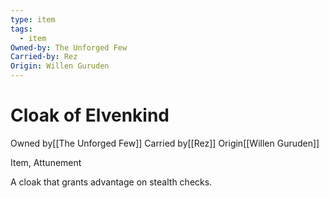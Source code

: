 ```yaml
---
type: item
tags:
  - item
Owned-by: The Unforged Few
Carried-by: Rez
Origin: Willen Guruden
---
```


#  Cloak of Elvenkind

<span class="dataview inline-field"><span class="inline-field-key">Owned by</span><span class="inline-field-value">[[The Unforged Few]]</span></span>
<span class="dataview inline-field"><span class="inline-field-key">Carried by</span><span class="inline-field-value">[[Rez]]</span></span>
<span class="dataview inline-field"><span class="inline-field-key">Origin</span><span class="inline-field-value">[[Willen Guruden]]</span></span>

Item, Attunement

A cloak that grants advantage on stealth checks. 
